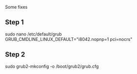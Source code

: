 Some fixes

## Step 1 
sudo nano /etc/default/grub
GRUB_CMDLINE_LINUX_DEFAULT="i8042.nopnp=1 pci=nocrs"
## Step 2
sudo grub2-mkconfig -o /boot/grub2/grub.cfg
